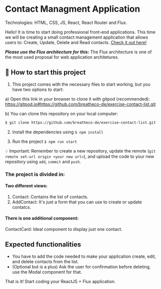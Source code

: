 <!--hide-->
# Contact Managment Application 
<!--endhide-->

Technologies: HTML, CSS, JS, React, React Router and Flux.

Hello! It is time to start doing professional front-end applications. This time
we will be creating a small contact management application that allows users to:
Create, Update, Delete and Read contacts. [Check it out here!](https://github.com/breatheco-de/exercise-contact-list/blob/master/preview.gif?raw=true)

***Please use the Flux architecture for this:*** The Flux architecture is one of the most used proposal for web application architetures.

## 🌱  How to start this project

1. This project comes with the necessary files to start working, but you have two options to start:

a) Open this link in your browser to clone it with gitpod (recommended): https://gitpod.io#https://github.com/breatheco-de/exercise-contact-list.git

b) You can clone this repository on your local computer:
```sh
$ git clone https://github.com/breatheco-de/exercise-contact-list.git
```

2. Install the dependencies using `$ npm install`

3. Run the project `$ npm run start`

💡 Important: Remember to create a new repository, update the remote (`git remote set-url origin <your new url>`), and upload the code to your new repository using `add`, `commit` and `push`.


### The project is divided in: 

#### Two different views: 

1. Contact: Contains the list of contacts.
2. AddContact: It's just a form that you can use to create or update contatcs.

#### There is one additional component:
ContactCard: Ideal component to display just one contact.

## Expected functionalities

- You have to add the code needed to make your application create, edit, 
and delete contacts from the list.
- (Optional but is a plus) Ask the user for confirmation before deleting, use the 
Modal component for that.





That is it! Start coding your ReactJS + Flux application.
